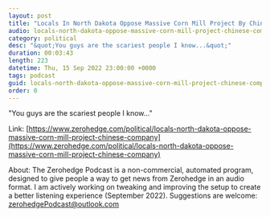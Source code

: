 ```yaml
---
layout: post
title: "Locals In North Dakota Oppose Massive Corn Mill Project By Chinese Company"
audio: locals-north-dakota-oppose-massive-corn-mill-project-chinese-company-0
category: political
desc: "&quot;You guys are the scariest people I know...&quot;"
duration: 00:03:43
length: 223
datetime: Thu, 15 Sep 2022 23:00:00 +0000
tags: podcast
guid: locals-north-dakota-oppose-massive-corn-mill-project-chinese-company-0
order: 0
---
```

&quot;You guys are the scariest people I know...&quot;

Link: [https://www.zerohedge.com/political/locals-north-dakota-oppose-massive-corn-mill-project-chinese-company](https://www.zerohedge.com/political/locals-north-dakota-oppose-massive-corn-mill-project-chinese-company)

About: The Zerohedge Podcast is a non-commercial, automated program, designed to give people a way to get news from Zerohedge in an audio format.  I am actively working on tweaking and improving the setup to create a better listening experience (September 2022).  Suggestions are welcome: [zerohedgePodcast@outlook.com](mailto:zerohedgePodcast@outlook.com)